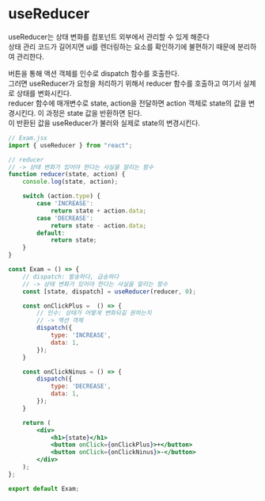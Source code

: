 # useReducer

useReducer는 상태 변화를 컴포넌트 외부에서 관리할 수 있게 해준다  
상태 관리 코드가 길어지면 ui를 렌더링하는 요소를 확인하기에 불편하기 때문에 분리하여 관리한다.  

버튼을 통해 액션 객체를 인수로 dispatch 함수를 호출한다.   
그러면 useReducer가 요청을 처리하기 위해서 reducer 함수를 호출하고 여기서 실제로 상태를 변화시킨다.  
reducer 함수에 매개변수로 state, action을 전달하면 action 객체로 state의 값을 변경시킨다. 이 과정은 state 값을 반환하면 된다.  
이 반환된 값을 useReducer가 불러와 실제로 state의 변경시킨다.  

```jsx
// Exam.jsx
import { useReducer } from "react";

// reducer
// -> 상태 변화가 있어야 한다는 사실을 알리는 함수
function reducer(state, action) {
    console.log(state, action);

    switch (action.type) {
        case 'INCREASE': 
            return state + action.data;
        case 'DECREASE': 
            return state - action.data;
        default: 
            return state;
    }
}

const Exam = () => {
    // dispatch: 발송하다, 급송하다
    // -> 상태 변화가 있어야 한다는 사실을 알리는 함수
    const [state, dispatch] = useReducer(reducer, 0);

    const onClickPlus =  () => {
        // 인수: 상태가 어떻게 변화되길 원하는지
        // -> 액션 객체
        dispatch({
            type: 'INCREASE',
            data: 1,
        });
    }

    const onClickNinus = () => {
        dispatch({
            type: 'DECREASE',
            data: 1,
        });
    }

    return (
        <div>
            <h1>{state}</h1>
            <button onClick={onClickPlus}>+</button>
            <button onClick={onClickNinus}>-</button>
        </div>
    );
};

export default Exam;
```